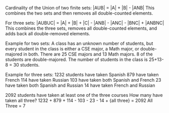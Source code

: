 
Cardinality of the Union of two finite sets:
|AUB| = |A| + |B| - |ANB|
This combines the two sets and then removes all double-counted elements.

For three sets: |AUBUC| = |A| + |B| + |C| - |ANB| - |ANC| - |BNC| + |ANBNC|
This combines the three sets, removes all double-counted elements, and adds back all double-removed elements.

Example for two sets:
A class has an unknown number of students, but every student in the class is either a CSE major, a Math major, or double-majored in both. There are 25 CSE majors and 13 Math majors. 8 of the students are double-majored.
The number of students in the class is 25+13-8 = 30 students.

Example for three sets:
1232 students have taken Spanish
879 have taken French
114 have taken Russian
103 have taken both Spanish and French
23 have taken both Spanish and Russian
14 have taken French and Russian

2092 students have taken at least one of the three courses
How many have taken all three?
1232 + 879 + 114 - 103 - 23 - 14 + {all three} = 2092
All Three = 7